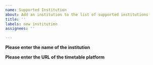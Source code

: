 ```yaml
---
name: Supported Institution
about: Add an institution to the list of supported institutions
title: ''
labels: new institution
assignees: ''

---
```


**Please enter the name of the institution**

**Please enter the URL of the timetable platform**
